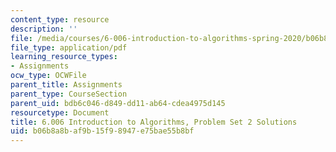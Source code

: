 ```yaml
---
content_type: resource
description: ''
file: /media/courses/6-006-introduction-to-algorithms-spring-2020/b06b8a8baf9b15f98947e75bae55b8bf_MIT6_006S20_ps2-solutions.pdf
file_type: application/pdf
learning_resource_types:
- Assignments
ocw_type: OCWFile
parent_title: Assignments
parent_type: CourseSection
parent_uid: bdb6c046-d849-dd11-ab64-cdea4975d145
resourcetype: Document
title: 6.006 Introduction to Algorithms, Problem Set 2 Solutions
uid: b06b8a8b-af9b-15f9-8947-e75bae55b8bf
---
```

